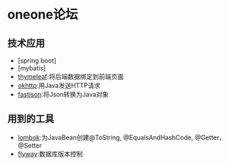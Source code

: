 # oneone论坛
## 技术应用
- [spring boot]
- [mybatis]
- [thymeleaf](https://spring.io/guides/gs/serving-web-content/):将后端数据绑定到前端页面
- [okhttp](https://square.github.io/okhttp/):用Java发送HTTP请求
- [fastjson](https://github.com/alibaba/fastjson):将Json转换为Java对象
## 用到的工具
- [lombok](https://projectlombok.org/):为JavaBean创建@ToString, @EqualsAndHashCode, @Getter，@Setter
- [flyway](https://flywaydb.org/):数据库版本控制

